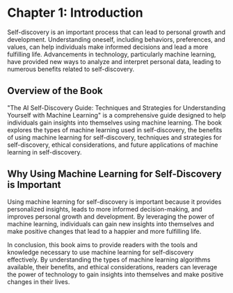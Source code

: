Chapter 1: Introduction
=======================

Self-discovery is an important process that can lead to personal growth and development. Understanding oneself, including behaviors, preferences, and values, can help individuals make informed decisions and lead a more fulfilling life. Advancements in technology, particularly machine learning, have provided new ways to analyze and interpret personal data, leading to numerous benefits related to self-discovery.

Overview of the Book
--------------------

"The AI Self-Discovery Guide: Techniques and Strategies for Understanding Yourself with Machine Learning" is a comprehensive guide designed to help individuals gain insights into themselves using machine learning. The book explores the types of machine learning used in self-discovery, the benefits of using machine learning for self-discovery, techniques and strategies for self-discovery, ethical considerations, and future applications of machine learning in self-discovery.

Why Using Machine Learning for Self-Discovery is Important
----------------------------------------------------------

Using machine learning for self-discovery is important because it provides personalized insights, leads to more informed decision-making, and improves personal growth and development. By leveraging the power of machine learning, individuals can gain new insights into themselves and make positive changes that lead to a happier and more fulfilling life.

In conclusion, this book aims to provide readers with the tools and knowledge necessary to use machine learning for self-discovery effectively. By understanding the types of machine learning algorithms available, their benefits, and ethical considerations, readers can leverage the power of technology to gain insights into themselves and make positive changes in their lives.
